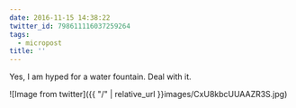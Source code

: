 ```yaml
---
date: 2016-11-15 14:38:22
twitter_id: 798611116037259264
tags:
  - micropost
title: ''
---
```


Yes, I am hyped for a water fountain. Deal with it.

![Image from twitter]({{ "/" | relative_url  }}images/CxU8kbcUUAAZR3S.jpg)
